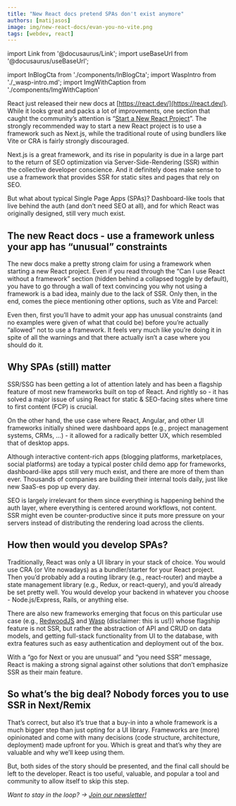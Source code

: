 ```yaml
---
title: "New React docs pretend SPAs don't exist anymore"
authors: [matijasos]
image: img/new-react-docs/evan-you-no-vite.png
tags: [webdev, react] 
---
```


import Link from '@docusaurus/Link';
import useBaseUrl from '@docusaurus/useBaseUrl';

import InBlogCta from './components/InBlogCta';
import WaspIntro from './_wasp-intro.md';
import ImgWithCaption from './components/ImgWithCaption'

<ImgWithCaption
    alt="Where is Vite"
    source="img/new-react-docs/evan-you-no-vite.png"
/>

React just released their new docs at [https://react.dev/](https://react.dev/). While it looks great and packs a lot of improvements, one section that caught the community’s attention is “[Start a New React Project](https://react.dev/learn/start-a-new-react-project)”. The strongly recommended way to start a new React project is to use a framework such as Next.js, while the traditional route of using bundlers like Vite or CRA is fairly strongly discouraged.

Next.js is a great framework, and its rise in popularity is due in a large part to the return of SEO optimization via Server-Side-Rendering (SSR) within the collective developer conscience. And it definitely does make sense to use a framework that provides SSR for static sites and pages that rely on SEO.

But what about typical Single Page Apps (SPAs)? Dashboard-like tools that live behind the auth (and don’t need SEO at all), and for which React was originally designed, still very much exist.

<!--truncate-->

## The new React docs - use a framework unless your app has “unusual” constraints

<ImgWithCaption
    alt="react new project docs"
    source="img/new-react-docs/react-new-project.png"
/>

The new docs make a pretty strong claim for using a framework when starting a new React project. Even if you read through the “Can I use React without a framework” section (hidden behind a collapsed toggle by default), you have to go through a wall of text convincing you why not using a framework is a bad idea, mainly due to the lack of SSR. Only then, in the end, comes the piece mentioning other options, such as Vite and Parcel:

<ImgWithCaption
    alt="use framework unless you app has unusual constraints"
    source="img/new-react-docs/your-app-unusual.png"
/>

Even then, first you’ll have to admit your app has unusual constraints (and no examples were given of what that could be) before you’re actually “allowed” not to use a framework. It feels very much like you’re doing it in spite of all the warnings and that there actually isn’t a case where you should do it.

## Why SPAs (still) matter

<ImgWithCaption
    alt="SPAs still have their place"
    source="img/new-react-docs/spas-have-place.png"
/>

SSR/SSG has been getting a lot of attention lately and has been a flagship feature of most new frameworks built on top of React. And rightly so - it has solved a major issue of using React for static & SEO-facing sites where time to first content (FCP) is crucial.

On the other hand, the use case where React, Angular, and other UI frameworks initially shined were dashboard apps (e.g., project management systems, CRMs, …) - it allowed for a radically better UX, which resembled that of desktop apps.

Although interactive content-rich apps (blogging platforms, marketplaces, social platforms) are today a typical poster child demo app for frameworks, dashboard-like apps still very much exist, and there are more of them than ever. Thousands of companies are building their internal tools daily, just like new SaaS-es pop up every day.

SEO is largely irrelevant for them since everything is happening behind the auth layer, where everything is centered around workflows, not content. SSR might even be counter-productive since it puts more pressure on your servers instead of distributing the rendering load across the clients.

## How then would you develop SPAs?

Traditionally, React was only a UI library in your stack of choice. You would use CRA (or Vite nowadays) as a bundler/starter for your React project. Then you’d probably add a routing library (e.g., react-router) and maybe a state management library (e.g., Redux, or react-query), and you’d already be set pretty well. You would develop your backend in whatever you choose - Node.js/Express, Rails, or anything else.

There are also new frameworks emerging that focus on this particular use case (e.g., [RedwoodJS](https://redwoodjs.com/) and [Wasp](https://wasp.sh) (disclaimer: this is us!)) whose flagship feature is not SSR, but rather the abstraction of API and CRUD on data models, and getting full-stack functionality from UI to the database, with extra features such as easy authentication and deployment out of the box.

With a “go for Next or you are unusual” and “you need SSR” message, React is making a strong signal against other solutions that don’t emphasize SSR as their main feature.

## So what’s the big deal? Nobody forces you to use SSR in Next/Remix

That’s correct, but also it’s true that a buy-in into a whole framework is a much bigger step than just opting for a UI library. Frameworks are (more) opinionated and come with many decisions (code structure, architecture, deployment) made upfront for you. Which is great and that’s why they are valuable and why we’ll keep using them.

But, both sides of the story should be presented, and the final call should be left to the developer. React is too useful, valuable, and popular a tool and community to allow itself to skip this step.


*Want to stay in the loop? → [Join our newsletter!](/#signup)*

